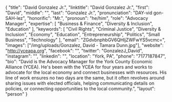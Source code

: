 {
  "title": "David Gonzalez Jr.",
  "linktitle": "David Gonzalez Jr.",
  "first": "David",
  "middle": "",
  "last": "Gonzalez Jr.",
  "pronunciation": "DAY-vid gon-SAH-lez",
  "honorific": "Mr.",
  "pronoun": "he/him",
  "role": "Advocacy Manager",
  "expertise": [
    "Business & Finance",
    "Diversity & Inclusion",
    "Education"
  ],
  "keywords": [
    "Civil Rights",
    "Criminal Justice",
    "Diversity & Inclusion",
    "Economy",
    "Education",
    "Entrepreneurship",
    "Politics",
    "Small Business",
    "Technology"
  ],
  "email": "ZGdvbnphbGV6QHljZWFwYS5vcmc=",
  "images": ["/img/uploads/Gonzalez, David - Tamara Dunn.jpg"],
  "website": "http://yceapa.org",
  "facebook": "",
  "twitter": "GonzalezJ_David",
  "instagram": "",
  "linkedin": "",
  "location": "York, PA",
  "phone": "7177187847",
  "bio": "David is the Advocacy Manager for the York County Economic Alliance (YCEA). He's been with the YCEA for four years and works to advocate for the local economy and connect businesses with resources. His line of work ensures no two days are the same, but it often revolves around sharing issues with elected officials, helping communicating details on policies, or connecting opportunities to the local community.",
  "layout": "person"
}
